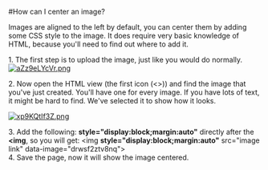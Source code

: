 #How can I center an image?

Images are aligned to the left by default, you can center them by adding some CSS style to the image. It does require very basic knowledge of HTML, because you'll need to find out where to add it.

1\. The first step is to upload the image, just like you would do normally.  
[![aZz9eLYcVr.png](/img/others/how-can-i-center-an-image/rwefsxccht.png)](/img/others/how-can-i-center-an-image/lwixcju5kz.png)

2\. Now open the HTML view (the first icon (&lt;&gt;)) and find the image that you've just created. You'll have one for every image. If you have lots of text, it might be hard to find. We've selected it to show how it looks.

[![xp9KQtIf3Z.png](/img/others/how-can-i-center-an-image/cyoyskhzmr.png)](/img/others/how-can-i-center-an-image/7ewvlotiir.png)

3\. Add the following: **style="display:block;margin:auto"** directly after the **&lt;img**, so you will get: &lt;img **style="display:block;margin:auto"** src="image link" data-image="drwsf2ztv8nq"&gt;  
4\. Save the page, now it will show the image centered.